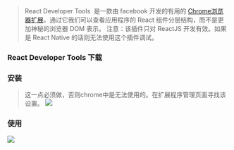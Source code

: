 >React Developer Tools  是一款由 facebook 开发的有用的 [Chrome](http://www.cnplugins.com/)[浏览器扩展](http://www.cnplugins.com/)。通过它我们可以查看应用程序的 React 组件分层结构，而不是更加神秘的浏览器 DOM 表示。
注意：该插件只对 ReactJS 开发有效。如果是 React Native 的话则无法使用这个插件调试。

###   React Developer Tools 下载


###   安装
>这一点必须做，否则chrome中是无法使用的。在扩展程序管理页面寻找该设置。
![](https://upload-images.jianshu.io/upload_images/5786888-504aa5d37f8a3983.png?imageMogr2/auto-orient/strip%7CimageView2/2/w/1240)

###   使用
![](https://upload-images.jianshu.io/upload_images/5786888-9846e29238e19fdd.png?imageMogr2/auto-orient/strip%7CimageView2/2/w/1240)
